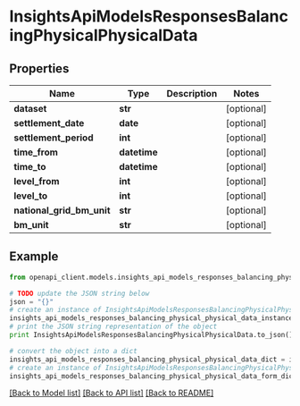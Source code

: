 # InsightsApiModelsResponsesBalancingPhysicalPhysicalData


## Properties
Name | Type | Description | Notes
------------ | ------------- | ------------- | -------------
**dataset** | **str** |  | [optional] 
**settlement_date** | **date** |  | [optional] 
**settlement_period** | **int** |  | [optional] 
**time_from** | **datetime** |  | [optional] 
**time_to** | **datetime** |  | [optional] 
**level_from** | **int** |  | [optional] 
**level_to** | **int** |  | [optional] 
**national_grid_bm_unit** | **str** |  | [optional] 
**bm_unit** | **str** |  | [optional] 

## Example

```python
from openapi_client.models.insights_api_models_responses_balancing_physical_physical_data import InsightsApiModelsResponsesBalancingPhysicalPhysicalData

# TODO update the JSON string below
json = "{}"
# create an instance of InsightsApiModelsResponsesBalancingPhysicalPhysicalData from a JSON string
insights_api_models_responses_balancing_physical_physical_data_instance = InsightsApiModelsResponsesBalancingPhysicalPhysicalData.from_json(json)
# print the JSON string representation of the object
print InsightsApiModelsResponsesBalancingPhysicalPhysicalData.to_json()

# convert the object into a dict
insights_api_models_responses_balancing_physical_physical_data_dict = insights_api_models_responses_balancing_physical_physical_data_instance.to_dict()
# create an instance of InsightsApiModelsResponsesBalancingPhysicalPhysicalData from a dict
insights_api_models_responses_balancing_physical_physical_data_form_dict = insights_api_models_responses_balancing_physical_physical_data.from_dict(insights_api_models_responses_balancing_physical_physical_data_dict)
```
[[Back to Model list]](../README.md#documentation-for-models) [[Back to API list]](../README.md#documentation-for-api-endpoints) [[Back to README]](../README.md)


